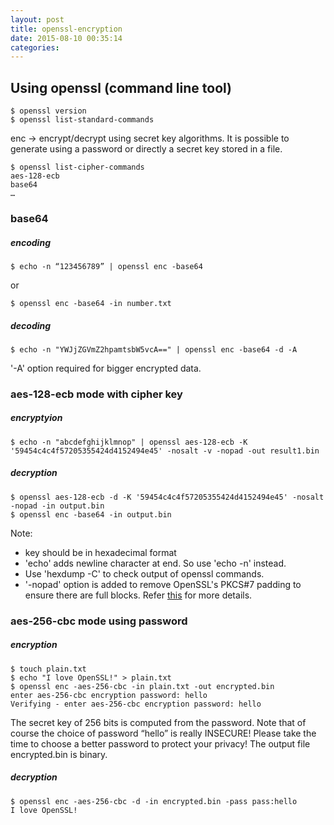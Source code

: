 ```yaml
---
layout: post
title: openssl-encryption
date: 2015-08-10 00:35:14
categories:
---
```


## Using openssl (command line tool)

	$ openssl version
	$ openssl list-standard-commands
	
enc -> encrypt/decrypt using secret key algorithms. It is possible to generate using a password or directly a secret key stored in a file.

	$ openssl list-cipher-commands
	aes-128-ecb
	base64
	…


### base64

##### encoding
	$ echo -n “123456789” | openssl enc -base64

or
	
	$ openssl enc -base64 -in number.txt
	
##### decoding

	$ echo -n "YWJjZGVmZ2hpamtsbW5vcA==" | openssl enc -base64 -d -A
	
'-A' option required for bigger encrypted data.


### aes-128-ecb mode with cipher key


##### encryptyion

	$ echo -n "abcdefghijklmnop" | openssl aes-128-ecb -K '59454c4c4f57205355424d4152494e45' -nosalt -v -nopad -out result1.bin

##### decryption

	$ openssl aes-128-ecb -d -K '59454c4c4f57205355424d4152494e45' -nosalt -nopad -in output.bin
	$ openssl enc -base64 -in output.bin
	
Note:

* key should be in hexadecimal format
* 'echo' adds newline character at end. So use 'echo -n' instead. 
* Use 'hexdump -C' to check output of openssl commands.
* '-nopad' option is added to remove OpenSSL's PKCS#7 padding to ensure there are full blocks. Refer [this](http://crypto.stackexchange.com/questions/12621/why-does-openssl-append-extra-bytes-when-encrypting-with-aes-8-ecb) for more details.


### aes-256-cbc mode using password

##### encryption

	$ touch plain.txt
	$ echo "I love OpenSSL!" > plain.txt
	$ openssl enc -aes-256-cbc -in plain.txt -out encrypted.bin
	enter aes-256-cbc encryption password: hello
	Verifying - enter aes-256-cbc encryption password: hello

The secret key of 256 bits is computed from the password. Note that of course the choice of password “hello” is really INSECURE! Please take the time to choose a better password to protect your privacy! The output file encrypted.bin is binary.

##### decryption

	$ openssl enc -aes-256-cbc -d -in encrypted.bin -pass pass:hello
	I love OpenSSL!

	
	


